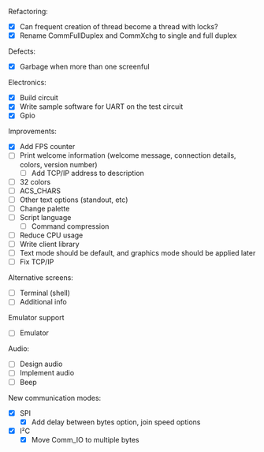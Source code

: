 Refactoring:
  - [x] Can frequent creation of thread become a thread with locks?
  - [x] Rename CommFullDuplex and CommXchg to single and full duplex

Defects:
 - [x] Garbage when more than one screenful

Electronics:
- [x] Build circuit
- [x] Write sample software for UART on the test circuit
- [x] Gpio

Improvements:
  - [x] Add FPS counter
  - [ ] Print welcome information (welcome message, connection details, colors, version number)
    - [ ] Add TCP/IP address to description
  - [ ] 32 colors
  - [ ] ACS_CHARS
  - [ ] Other text options (standout, etc)
  - [ ] Change palette
  - [ ] Script language
    - [ ] Command compression
  - [ ] Reduce CPU usage
  - [ ] Write client library
  - [ ] Text mode should be default, and graphics mode should be applied later
  - [ ] Fix TCP/IP

Alternative screens:
  - [ ] Terminal (shell)
  - [ ] Additional info

Emulator support
  - [ ] Emulator

Audio:
  - [ ] Design audio
  - [ ] Implement audio
  - [ ] Beep

New communication modes:
- [x] SPI
  - [x] Add delay between bytes option, join speed options
- [x] I²C
  - [x] Move Comm_IO to multiple bytes
